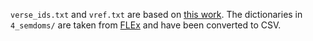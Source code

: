 `verse_ids.txt` and `vref.txt` are based
on [this work](https://github.com/Copenhagen-Alliance/versification-specification/blob/master/versification-mappings/standard-mappings/org.json).
The dictionaries in `4_semdoms/` are taken from [FLEx](https://software.sil.org/fieldworks/download/localizations/) and
have been converted to CSV.